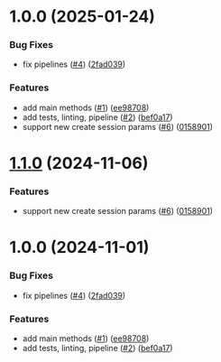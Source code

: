 # 1.0.0 (2025-01-24)


### Bug Fixes

* fix pipelines ([#4](https://github.com/Basis-Theory/react-native-threeds/issues/4)) ([2fad039](https://github.com/Basis-Theory/react-native-threeds/commit/2fad039ad9cebad8ec092813f96f82ebd641070f))


### Features

* add main methods ([#1](https://github.com/Basis-Theory/react-native-threeds/issues/1)) ([ee98708](https://github.com/Basis-Theory/react-native-threeds/commit/ee9870880428c3a62c85eddf489bae61f4092809))
* add tests, linting, pipeline ([#2](https://github.com/Basis-Theory/react-native-threeds/issues/2)) ([bef0a17](https://github.com/Basis-Theory/react-native-threeds/commit/bef0a175b32c7f782fa990d69a4789e7b4608022))
* support new create session params ([#6](https://github.com/Basis-Theory/react-native-threeds/issues/6)) ([0158901](https://github.com/Basis-Theory/react-native-threeds/commit/0158901741630c53044b2b64ed7e13df25065551))

# [1.1.0](https://github.com/Basis-Theory/threeds-react-native/compare/v1.0.0...v1.1.0) (2024-11-06)


### Features

* support new create session params ([#6](https://github.com/Basis-Theory/threeds-react-native/issues/6)) ([0158901](https://github.com/Basis-Theory/threeds-react-native/commit/0158901741630c53044b2b64ed7e13df25065551))

# 1.0.0 (2024-11-01)


### Bug Fixes

* fix pipelines ([#4](https://github.com/Basis-Theory/threeds-react-native/issues/4)) ([2fad039](https://github.com/Basis-Theory/threeds-react-native/commit/2fad039ad9cebad8ec092813f96f82ebd641070f))


### Features

* add main methods ([#1](https://github.com/Basis-Theory/threeds-react-native/issues/1)) ([ee98708](https://github.com/Basis-Theory/threeds-react-native/commit/ee9870880428c3a62c85eddf489bae61f4092809))
* add tests, linting, pipeline ([#2](https://github.com/Basis-Theory/threeds-react-native/issues/2)) ([bef0a17](https://github.com/Basis-Theory/threeds-react-native/commit/bef0a175b32c7f782fa990d69a4789e7b4608022))
